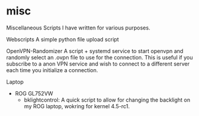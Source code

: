 # misc
Miscellaneous Scripts I have written for various purposes.

Webscripts
A simple python file upload script

OpenVPN-Randomizer
A script + systemd service to start openvpn and randomly select an .ovpn file to use for the connection. This is useful if you subscribe to a anon VPN service and wish to connect to a different server each time you initialize a connection.

Laptop
- ROG GL752VW 
  - bklightcontrol: A quick script to allow for changing the backlight on my ROG laptop, wokring for kernel 4.5-rc1.
